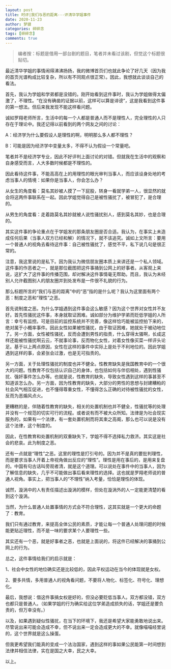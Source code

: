 ```yaml
---
layout: post
title: 时评|我们与恶的距离---评清华学姐事件 
date: 2020-11-23
author: 梦貘
categories: 碎碎念
tags: [碎碎念]
comments: true
---
```


> 编者按：标题是借用一部台剧的题目，笔者并未看过该剧，但觉这个标题很贴切。

最近清华学姐的事情闹得沸沸扬扬，我的微博首页们也就此争论了好几天（因为我的首页光谱构成比较复杂，所以有不同观点很正常）。因此，我想就此谈谈自己的看法。

首先，我认为学姐和学弟都是没错的。刚开始看到这件事时，我认为学姐做得太偏激了，不理性。“在没有确凿的证据以前，这样可以算是诽谤”，这是我看到这件事的第一想法。但后来我发现不能这样看问题。

诚如罗翔老师所言，生活中的每一个人都是普通人而不是理性人，完全理性的人只存在于理论中。我还记得以前看到的两个网友之间的讨论：

A：经济学为什么要假设人是理性的啊，明明那么多人都不理性？

B：可能是因为经济学中变量太多，不得不认为假设一个常量吧。

笔者并不是经济学专业，因此不好评判上面讨论的对错。但就我在生活中的观察和自身感受而言，人大多数时候都是不理性的。

因此看待这件事，不能高高在上的用理性的眼光审判当事人，而应该设身处地的考虑当事人的情境：如果你是当事人，你会怎么办？

从女生的角度看：莫名其妙被人摸了一下屁股，转身一看就学弟一人，很显然的就会将这两件事联系在一起。因此学姐觉得自己是被性骚扰了，被冒犯了，是合理的。

从男生的角度看：走着路莫名其妙就被人说性骚扰别人，感到莫名其妙，也是合理的。

其实这件事的争论重点在于学姐发的那条朋友圈是否合适。我认为，在事实上未造成任何后果（当事人双方已经和解）的情况下，就不该追究。诚如上文所言：要用一个普通人的视角去看待这件事：自己被性骚扰了，感觉不平，私下说几句是很正常的。

注意，我这里说的是私下。因为我认为微信朋友圈本质上来讲还是一个私人领域。这件事的作恶者之一，就是那位截图把这件事捅到公网上的好事者。从客观上来说，这扩大了这件事的传播范围，却对解决这件事情毫无帮助。而且，我认为未经别人允许截图别人的朋友圈并到处发布是一件很不礼貌的行为。

那么标题所言的“我们与恶的距离”中的“恶”指的是什么呢？我认为这里面有两个恶：制度之恶和“理性”之恶。

首先说制度之恶。为什么学姐遇到这件事会这么敏感？因为这个世界对女性并不友好。首先性骚扰这件事，本身就取证困难。诚如部分为维护学弟而贬低学姐的人所言：幸亏有监控。可是目前的监控系统并不完善，像这样恰巧能被监控拍下来的，绝对属于小概率事件。因此女性如果被性骚扰，由于取证困难，她就处于被动地位了。另一方面，女性被性骚扰，反而会遭到男性的指责，什么穿得太骚啊，长成这样还能被性骚扰啊云云，不就事论事，反而物化女性，对着女性像买菜一样评头论足。基于以上两点原因，女性在这样的事件中实际上是处于不利地位的。因此学姐遇到这样的事，会紧张会过激，也是无可指责的。

另一方面，关于处理性骚扰的制度也并不健全。性教育缺失是我国教育中的一个很大的问题。性教育不仅包括认识自己的身体，也包括如何与伴侣相处，遇到性骚扰、强奸事件怎么办等。也就是说，性教育的缺失，导致女性遇到这样的事甚至不知道该怎么办。另一方面，因为性教育的缺失，大部分的男性的思想与封建糟粕的社会风气相互促进，也不懂得尊重女性，不懂得怎么正确的对待被性骚扰的女性，反而为恶煽风点火。

更糟糕的是，伴随着性教育的缺失，相关的处置机制也并不健全，性骚扰等的处理并没有一个规范的切实可行的流程。或者说有而不被大众所知。法律是为社会现实服务的，如果有一个法律，有一套处置机制而将其束之高阁，那么也可以说是没有这个法律，这个制度的。

因此，在性教育和处置机制的双重缺失下，学姐不得不选择私力救济。其实这是社会的悲哀。此为制度之恶。

还有一点就是“理性”之恶。这里的理性是打引号的。因为并不是真的要批判理性，而是要求当事人开着上帝视角做出反应的“理性”。理性是用在事后的，是用来复盘的。中国有句古话叫旁观者清，就是这个道理。可以说处在事件中的当事人，因为了解信息的缺失，几乎不可能做出事后看来理性的选择。这也就是罗翔老师说的普通人视角。事实上，把当事人的“不理性”纳入考量，恰恰是理性的体现。

诚然，漩涡中的人有责任描述出漩涡的模样，但处在漩涡外的人一定能更清楚的看到这个漩涡。

当然，为什么普通人处置事情的方式会不符合理性，这其实就是一个更大的命题了：教育。

我们只有通过教育，来提高全体公民的素质，才能让每一个普通人处理问题的时候能更贴近理性，而不是一味的要求某个人要理性一些。

其实还有一个恶，就是好事者之恶，也就是上面说的，将这件已经解决的事捅到公网上的行为。

总之，这件事情给我们的启示就是：

1、社会中女性的地位确实还是比较低的，因此平权运动在当今的体现就是女权。

2、要多共情，多用普通人的视角看问题，不要将人物化、标签化、符号化、理想化。

最后，我想说：借这件事搞女权是好的，但没必要贬低当事人。双方都没错，双方也都只是普通人。（如果学姐的行为确实给这位学弟造成损失的话，学姐还是要负责的，但万幸没有。）

以及，如果遇到疑似性骚扰，在当下的环境下，我还是希望大家能勇敢地说出来。尽管说出来可能会造成不幸，但不说出来一定会造成更大的不幸。就像喵喵经里说的，这个世界就是这么操蛋。

但我更希望我们能真的变成一个法治国家，遇到这样的事如果公民能第一时间想到法律并相信法律，实在是国之大幸，民之大幸。

以上。

